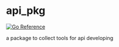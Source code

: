 # api_pkg
[![Go Reference](https://pkg.go.dev/badge/github.com/totoleo/api_pkg.svg)](https://pkg.go.dev/github.com/totoleo/api_pkg)

a package to collect tools for api developing
